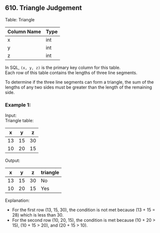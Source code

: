 ## 610. Triangle Judgement

Table: Triangle

| Column Name | Type |
|-------------|------|
| x           | int  |
| y           | int  |
| z           | int  |

In SQL, `(x, y, z)` is the primary key column for this table.  
Each row of this table contains the lengths of three line segments.

To determine if the three line segments can form a triangle, the sum of the lengths of any two sides must be greater than the length of the remaining side.

### Example 1:

Input:  
Triangle table:

| x  | y  | z  |
|----|----|----|
| 13 | 15 | 30 |
| 10 | 20 | 15 |

Output:

| x  | y  | z  | triangle |
|----|----|----|----------|
| 13 | 15 | 30 | No       |
| 10 | 20 | 15 | Yes      |

Explanation:
- For the first row (13, 15, 30), the condition is not met because \(13 + 15 = 28\) which is less than 30.
- For the second row (10, 20, 15), the condition is met because \(10 + 20 > 15\), \(10 + 15 > 20\), and \(20 + 15 > 10\).
